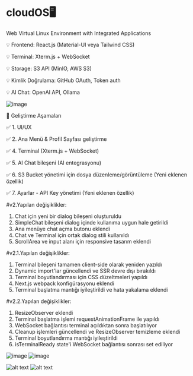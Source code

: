 # cloudOS🖥️
Web Virtual Linux Environment with Integrated Applications

💡 Frontend: React.js (Material-UI veya Tailwind CSS)

💡 Terminal: Xterm.js + WebSocket

💡 Storage: S3 API (MinIO, AWS S3)

💡 Kimlik Doğrulama: GitHub OAuth, Token auth

💡 AI Chat: OpenAI API, Ollama

![image](https://github.com/user-attachments/assets/85f67b19-1f8d-4ad8-bfc9-265276551f33)

📌 Geliştirme Aşamaları

✅ 1. UI/UX 

✅ 2. Ana Menü & Profil Sayfası geliştirme

✅ 4. Terminal (Xterm.js + WebSocket)

✅ 5. AI Chat bileşeni (AI entegrasyonu)

✅ 6. S3 Bucket yönetimi için dosya düzenleme/görüntüleme (Yeni eklenen özellik)

✅ 7. Ayarlar - API Key yönetimi (Yeni eklenen özellik)

#v2.Yapılan değişiklikler:
1. Chat için yeni bir dialog bileşeni oluşturuldu
2. SimpleChat bileşeni dialog içinde kullanıma uygun hale getirildi
3. Ana menüye chat açma butonu eklendi
4. Chat ve Terminal için ortak dialog stili kullanıldı
5. ScrollArea ve input alanı için responsive tasarım eklendi


#v2.1.Yapılan değişiklikler:
1. Terminal bileşeni tamamen client-side olarak yeniden yazıldı
2. Dynamic import'lar güncellendi ve SSR devre dışı bırakıldı
3. Terminal boyutlandırması için CSS düzeltmeleri yapıldı
4. Next.js webpack konfigürasyonu eklendi
5. Terminal başlatma mantığı iyileştirildi ve hata yakalama eklendi

#v2.2.Yapılan değişiklikler:
1. ResizeObserver eklendi
2. Terminal başlatma işlemi requestAnimationFrame ile yapıldı
3. WebSocket bağlantısı terminal açıldıktan sonra başlatılıyor
4. Cleanup işlemleri güncellendi ve ResizeObserver temizleme eklendi
5. Terminal boyutlandırma mantığı iyileştirildi
6. isTerminalReady state'i WebSocket bağlantısı sonrası set ediliyor


![image](https://github.com/user-attachments/assets/47b67ecb-dc1c-4129-86a1-676ee02830b7) ![image](https://github.com/user-attachments/assets/f837d1df-ce5b-4f2c-b6bc-1948b0ede9b0)


![alt text](image.png) ![alt text](image-1.png)

